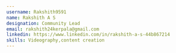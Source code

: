 ```yaml
---
username: Rakshith9591
name: Rakshith A S
designation: Community Lead
email: rakshith24kerpala@gmail.com
linkedin: https://www.linkedin.com/in/rakshith-a-s-44b867214
skills: Videography,content creation
---
```

